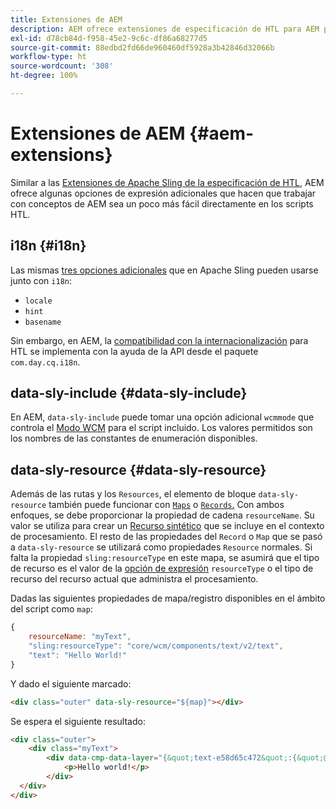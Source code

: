 ```yaml
---
title: Extensiones de AEM
description: AEM ofrece extensiones de especificación de HTL para AEM para la comodidad del desarrollador.
exl-id: d78cb84d-f958-45e2-9c6c-df86a68277d5
source-git-commit: 88edbd2fd66de960460df5928a3b42846d32066b
workflow-type: ht
source-wordcount: '308'
ht-degree: 100%

---
```


# Extensiones de AEM {#aem-extensions}

Similar a las [Extensiones de Apache Sling de la especificación de HTL](https://sling.apache.org/documentation/bundles/scripting/scripting-htl.html#extensions-of-the-htl-specification-1), AEM ofrece algunas opciones de expresión adicionales que hacen que trabajar con conceptos de AEM sea un poco más fácil directamente en los scripts HTL.

## i18n {#i18n}

Las mismas [tres opciones adicionales](https://sling.apache.org/documentation/bundles/scripting/scripting-htl.html#i18n) que en Apache Sling pueden usarse junto con `i18n`:

* `locale`
* `hint`
* `basename`

Sin embargo, en AEM, la [compatibilidad con la internacionalización](https://experienceleague.adobe.com/docs/experience-manager-65/developing/components/internationalization/i18n-dev.html?lang=es) para HTL se implementa con la ayuda de la API desde el paquete `com.day.cq.i18n`.

## data-sly-include {#data-sly-include}

En AEM, `data-sly-include` puede tomar una opción adicional `wcmmode` que controla el [Modo WCM](https://developer.adobe.com/experience-manager/reference-materials/cloud-service/javadoc/com/day/cq/wcm/api/WCMMode.html) para el script incluido. Los valores permitidos son los nombres de las constantes de enumeración disponibles.

## data-sly-resource {#data-sly-resource}

Además de las rutas y los `Resources`, el elemento de bloque `data-sly-resource` también puede funcionar con [`Maps`](https://docs.oracle.com/en/java/javase/11/docs/api/java.base/java/util/Map.html) o [`Records`.](https://github.com/apache/sling-org-apache-sling-scripting-sightly-runtime/blob/master/src/main/java/org/apache/sling/scripting/sightly/Record.java) Con ambos enfoques, se debe proporcionar la propiedad de cadena `resourceName`. Su valor se utiliza para crear un [Recurso sintético](https://www.javadoc.io/doc/org.apache.sling/org.apache.sling.api/latest/org/apache/sling/api/resource/SyntheticResource.html) que se incluye en el contexto de procesamiento. El resto de las propiedades del `Record` o `Map` que se pasó a `data-sly-resource` se utilizará como propiedades `Resource` normales. Si falta la propiedad `sling:resourceType` en este mapa, se asumirá que el tipo de recurso es el valor de la [opción de expresión](https://github.com/adobe/htl-spec/blob/1.4/SPECIFICATION.md#229-resource) `resourceType` o el tipo de recurso del recurso actual que administra el procesamiento.

Dadas las siguientes propiedades de mapa/registro disponibles en el ámbito del script como `map`:

```javascript
{
    resourceName: "myText",
    "sling:resourceType": "core/wcm/components/text/v2/text",
    "text": "Hello World!"
}
```

Y dado el siguiente marcado:

```html
<div class="outer" data-sly-resource="${map}"></div>
```

Se espera el siguiente resultado:

```html
<div class="outer">
    <div class="myText">
        <div data-cmp-data-layer="{&quot;text-e58d65c472&quot;:{&quot;@type&quot;:&quot;core/wcm/components/text/v2/text&quot;,&quot;xdm:text&quot;:&quot;<p>Hello world!</p>&quot;}}" id="text-e58d65c472" class="cmp-text">
            <p>Hello world!</p>
        </div>
  </div>
</div>
```

